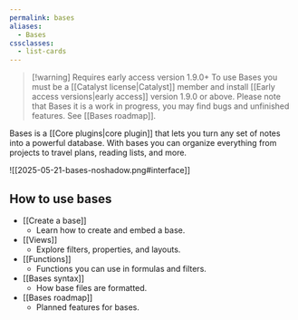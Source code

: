 ```yaml
---
permalink: bases
aliases:
  - Bases
cssclasses:
  - list-cards
---
```

> [!warning] Requires early access version 1.9.0+
> To use Bases you must be a [[Catalyst license|Catalyst]] member and install [[Early access versions|early access]] version 1.9.0 or above. Please note that Bases it is a work in progress, you may find bugs and unfinished features. See [[Bases roadmap]]. 

Bases is a [[Core plugins|core plugin]] that lets you turn any set of notes into a powerful database. With bases you can organize everything from projects to travel plans, reading lists, and more.  

![[2025-05-21-bases-noshadow.png#interface]]

## How to use bases

- [[Create a base]]
	- Learn how to create and embed a base.
- [[Views]]
	- Explore filters, properties, and layouts.
- [[Functions]]
	- Functions you can use in formulas and filters.
- [[Bases syntax]]
	- How base files are formatted.
- [[Bases roadmap]]
	- Planned features for bases.